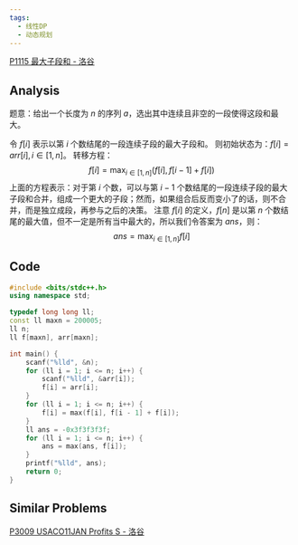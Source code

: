 ```yaml
---
tags:
  - 线性DP
  - 动态规划
---
```

[P1115 最大子段和 - 洛谷](https://www.luogu.com.cn/problem/P1115)
## Analysis
题意：给出一个长度为 $n$ 的序列 $a$，选出其中连续且非空的一段使得这段和最大。

令 $f[i]$ 表示以第 $i$ 个数结尾的一段连续子段的最大子段和。
则初始状态为：$f[i] = arr[i], i \in [1, n]$。
转移方程：
$$
f[i] = \max_{i \in [1,n]}(f[i], f[i - 1] + f[i])
$$
上面的方程表示：对于第 $i$ 个数，可以与第 $i - 1$ 个数结尾的一段连续子段的最大子段和合并，组成一个更大的子段；然而，如果组合后反而变小了的话，则不合并，而是独立成段，再参与之后的决策。
注意 $f[i]$ 的定义，$f[n]$ 是以第 $n$ 个数结尾的最大值，但不一定是所有当中最大的，所以我们令答案为 $ans$，则：
$$
ans = \max_{i \in [1, n]}f[i]
$$
## Code
```cpp
#include <bits/stdc++.h>
using namespace std;

typedef long long ll;
const ll maxn = 200005;
ll n;
ll f[maxn], arr[maxn];

int main() {
    scanf("%lld", &n);
    for (ll i = 1; i <= n; i++) {
        scanf("%lld", &arr[i]);
        f[i] = arr[i];
    }
    for (ll i = 1; i <= n; i++) {
        f[i] = max(f[i], f[i - 1] + f[i]);
    }
    ll ans = -0x3f3f3f3f;
    for (ll i = 1; i <= n; i++) {
        ans = max(ans, f[i]);
    }
    printf("%lld", ans);
    return 0;
}
```
## Similar Problems
[P3009 USACO11JAN Profits S - 洛谷](https://www.luogu.com.cn/problem/P3009)
